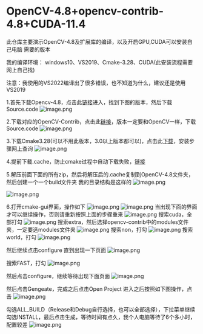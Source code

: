 # OpenCV-4.8+opencv-contrib-4.8+CUDA-11.4
此仓库主要演示OpenCV-4.8及扩展库的编译，以及开启GPU,CUDA可以安装自己电脑
需要的版本


我的编译环境：
windows10、VS2019、Cmake-3.28、CUDA(此安装流程需要网上自己找)

注意：我使用的VS2022编译出了很多错误，也不知道为什么，建议还是使用VS2019

1.首先下载Opencv-4.8，点击此[链接](https://github.com/opencv/opencv/releases)进入，找到下图的版本，然后下载Source.code
![image.png](https://cdn.nlark.com/yuque/0/2023/png/26064701/1699082347997-4899536f-fe8b-4d70-b9fb-68ee2071fd74.png#averageHue=%23fefdfc&clientId=u63a1a90a-4366-4&from=paste&height=685&id=u44bd7b27&originHeight=856&originWidth=1350&originalType=binary&ratio=1.25&rotation=0&showTitle=false&size=95134&status=done&style=none&taskId=ue07f51d8-c0a5-4963-be7f-8a5cfe94f17&title=&width=1080)

2.下载对应的OpenCV-Contrib，点击此[链接](https://github.com/opencv/opencv_contrib/tags)，版本一定要和OpenCV一样，下载Source.code
![image.png](https://cdn.nlark.com/yuque/0/2023/png/26064701/1699082541420-ceb9c8c1-b624-4ede-94f2-cca946d0add4.png#averageHue=%23fefdfd&clientId=u63a1a90a-4366-4&from=paste&height=353&id=u550b6f5c&originHeight=441&originWidth=1310&originalType=binary&ratio=1.25&rotation=0&showTitle=false&size=31974&status=done&style=none&taskId=ud9da6e01-6fa9-4eec-bfb8-1fb5124c275&title=&width=1048)

3.下载Cmake3.28(可以不用此版本，3.0以上版本都可以)，点击此[下载](https://cmake.org/download/)，安装步骤网上查询
![image.png](https://cdn.nlark.com/yuque/0/2023/png/26064701/1699082686883-e8612881-a20f-444d-b2da-e2277ffcd124.png#averageHue=%23f5f4f3&clientId=u63a1a90a-4366-4&from=paste&height=422&id=u10eabc3e&originHeight=527&originWidth=1272&originalType=binary&ratio=1.25&rotation=0&showTitle=false&size=88153&status=done&style=none&taskId=u2bd4059d-952d-4288-b775-e57bc31913c&title=&width=1017.6)

4.提前下载.cache，防止cmake过程中自动下载失败，[链接](https://github.com/hgzgh/OpenCV-4.8)

5.解压前面下面的所有zip，然后将解压后的.cache复制到OpenCV-4.8文件夹，然后创建一个一个build文件夹
我的目录结构是这样的
![image.png](https://cdn.nlark.com/yuque/0/2023/png/26064701/1699083599635-285e3e63-4d83-4537-96c1-e05d9ba68b9a.png#averageHue=%23fcf9f9&clientId=u63a1a90a-4366-4&from=paste&height=259&id=u04774902&originHeight=324&originWidth=920&originalType=binary&ratio=1.25&rotation=0&showTitle=false&size=24495&status=done&style=none&taskId=u85d190b3-9c52-470d-9988-eb82cade68e&title=&width=736)

![image.png](https://cdn.nlark.com/yuque/0/2023/png/26064701/1699083747671-06572c41-ef01-498b-a179-19441a96bde8.png#averageHue=%23faf8f7&clientId=u63a1a90a-4366-4&from=paste&height=293&id=u6f7c4cb4&originHeight=366&originWidth=874&originalType=binary&ratio=1.25&rotation=0&showTitle=false&size=45161&status=done&style=none&taskId=u16904739-d603-4390-af44-e0e4886677a&title=&width=699.2)

6.打开cmake-gui界面，操作如下
![image.png](https://cdn.nlark.com/yuque/0/2023/png/26064701/1699085621807-12f1a1d0-a2b5-4d50-8718-8580dd25569b.png#averageHue=%23f7f7f7&clientId=u63a1a90a-4366-4&from=paste&height=731&id=ud60be65f&originHeight=914&originWidth=1460&originalType=binary&ratio=1.25&rotation=0&showTitle=false&size=31790&status=done&style=none&taskId=uee823216-ca5a-4b8a-9e5b-33c4f78cfa2&title=&width=1168)
![image.png](https://cdn.nlark.com/yuque/0/2023/png/26064701/1699085654150-2c7d36ee-b09c-491a-a0fc-3fb7f5fe4d1a.png#averageHue=%23f6f6f6&clientId=u63a1a90a-4366-4&from=paste&height=731&id=u1c5681bb&originHeight=914&originWidth=1460&originalType=binary&ratio=1.25&rotation=0&showTitle=false&size=38717&status=done&style=none&taskId=ub9bf93b9-b13a-43d1-9604-7abf2fe80c4&title=&width=1168)
当出现下面的界面才可以继续操作，否则请重新按照上面的步骤重来
![image.png](https://cdn.nlark.com/yuque/0/2023/png/26064701/1699084612081-24f6f4ba-05b8-444d-becc-b049d9b7ef74.png#averageHue=%23f5bcbc&clientId=u63a1a90a-4366-4&from=paste&height=731&id=u7718138a&originHeight=914&originWidth=1460&originalType=binary&ratio=1.25&rotation=0&showTitle=false&size=56671&status=done&style=none&taskId=u0393f8ef-ada3-4abf-b12b-a73220c63e7&title=&width=1168)
搜索cuda，全部打勾
![image.png](https://cdn.nlark.com/yuque/0/2023/png/26064701/1699084687568-b924e279-5bf0-4ca7-ae95-8c6daa0405b1.png#averageHue=%23f9b3b3&clientId=u63a1a90a-4366-4&from=paste&height=185&id=ubcd73bcd&originHeight=231&originWidth=1466&originalType=binary&ratio=1.25&rotation=0&showTitle=false&size=15572&status=done&style=none&taskId=u47eab2fd-71fa-4b58-8747-e042b431fab&title=&width=1172.8)
搜索extra，然后选择opencv-contrib中的modules文件夹，一定要选modules文件夹
![image.png](https://cdn.nlark.com/yuque/0/2023/png/26064701/1699084757359-ea37222f-f8ca-4093-805a-c33f617c1ac4.png#averageHue=%23f7d3d2&clientId=u63a1a90a-4366-4&from=paste&height=130&id=ud35154d8&originHeight=162&originWidth=1437&originalType=binary&ratio=1.25&rotation=0&showTitle=false&size=10333&status=done&style=none&taskId=ub316e3b0-8607-41f0-b105-f827f376d00&title=&width=1149.6)
搜索non，打勾
![image.png](https://cdn.nlark.com/yuque/0/2023/png/26064701/1699084815669-ae470a18-390d-4351-bb62-a50e79fb7542.png#averageHue=%23f7e1e0&clientId=u63a1a90a-4366-4&from=paste&height=126&id=u745ff205&originHeight=157&originWidth=1459&originalType=binary&ratio=1.25&rotation=0&showTitle=false&size=9503&status=done&style=none&taskId=u7ec64775-6f1b-4954-a464-d6408672ff8&title=&width=1167.2)
搜索world，打勾
![image.png](https://cdn.nlark.com/yuque/0/2023/png/26064701/1699084835588-888c392e-414e-4e1f-886b-ea0d882fed23.png#averageHue=%23f7e2e1&clientId=u63a1a90a-4366-4&from=paste&height=129&id=u17c9bb00&originHeight=161&originWidth=1445&originalType=binary&ratio=1.25&rotation=0&showTitle=false&size=7292&status=done&style=none&taskId=uf32ecdfd-a9bf-40f2-9de1-ba1b97a9192&title=&width=1156)

然后继续点击configure
直到出现一下页面
![image.png](https://cdn.nlark.com/yuque/0/2023/png/26064701/1699085012545-e0f64b61-03a1-4b88-8ac0-ed17e922af54.png#averageHue=%23f4d6d6&clientId=u63a1a90a-4366-4&from=paste&height=731&id=ufc218c33&originHeight=914&originWidth=1460&originalType=binary&ratio=1.25&rotation=0&showTitle=false&size=51904&status=done&style=none&taskId=u09c3ea8a-dbdf-4e44-a673-b3ea9496549&title=&width=1168)

搜索FAST，打勾
![image.png](https://cdn.nlark.com/yuque/0/2023/png/26064701/1699085051488-2a273d53-b079-4c81-820d-2b01c74f10e6.png#averageHue=%23f5d6d5&clientId=u63a1a90a-4366-4&from=paste&height=94&id=u6a5c770f&originHeight=117&originWidth=1469&originalType=binary&ratio=1.25&rotation=0&showTitle=false&size=10565&status=done&style=none&taskId=uf5bf1d9d-caa8-4334-95c2-6b34de14c3c&title=&width=1175.2)

然后点击configure，继续等待出现下面页面
![image.png](https://cdn.nlark.com/yuque/0/2023/png/26064701/1699085106363-c155ad87-c2ab-41b1-97cd-8eb737fc7229.png#averageHue=%23f3f1f0&clientId=u63a1a90a-4366-4&from=paste&height=731&id=uf4ea6a09&originHeight=914&originWidth=1460&originalType=binary&ratio=1.25&rotation=0&showTitle=false&size=52240&status=done&style=none&taskId=u6dcf287f-5d66-433f-81cd-e5d5d6e7fe9&title=&width=1168)

然后点击Gengeate，完成之后点击Open Project
进入之后按照如下图操作，点击
![image.png](https://cdn.nlark.com/yuque/0/2023/png/26064701/1699085280802-ffe37fd5-24f6-427c-861a-9db25e19fc13.png#averageHue=%23222326&clientId=u63a1a90a-4366-4&from=paste&height=233&id=ubadb35a4&originHeight=291&originWidth=436&originalType=binary&ratio=1.25&rotation=0&showTitle=false&size=20808&status=done&style=none&taskId=u982b56e6-b8fa-4ff1-a4d2-3fba8ed6c68&title=&width=348.8)

勾选ALL_BUILD（Release和Debug自行选择，也可以全部选择），下拉菜单继续勾选INSTALL，最后点击生成，等待时间有点久，我个人电脑等待了6个多小时，配置较差
![image.png](https://cdn.nlark.com/yuque/0/2023/png/26064701/1699085343355-b31aaf78-9e4b-4b41-ab76-16a2e565c6a5.png#averageHue=%23f0efee&clientId=u63a1a90a-4366-4&from=paste&height=427&id=uf6aab598&originHeight=534&originWidth=895&originalType=binary&ratio=1.25&rotation=0&showTitle=false&size=66203&status=done&style=none&taskId=u90d22bd6-c762-4ac9-8728-6c895a0d585&title=&width=716)
